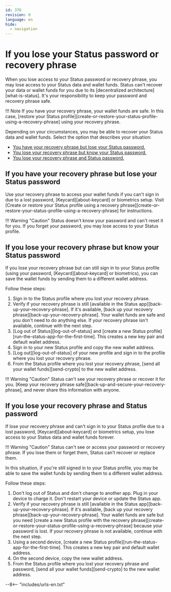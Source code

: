 ```yaml
---
id: 376
revision: 0
language: en
hide:
  - navigation
---
```


# If you lose your Status password or recovery phrase

When you lose access to your Status password or recovery phrase, you may lose access to your Status data and wallet funds. Status can't recover your data or wallet funds for you due to its [decentralized architecture][what-is-status]. It's your responsibility to keep your password and recovery phrase safe.

!!! Note
    If you have your recovery phrase, your wallet funds are safe. In this case, [restore your Status profile][create-or-restore-your-status-profile-using-a-recovery-phrase] using your recovery phrase.

Depending on your circumstances, you may be able to recover your Status data and wallet funds. Select the option that describes your situation:

- [You have your recovery phrase but lose your Status password.](#if-you-have-your-recovery-phrase-but-lose-your-status-password)
- [You lose your recovery phrase but know your Status password.](#if-you-lose-your-recovery-phrase-but-know-your-status-password)
- [You lose your recovery phrase and Status password.](#if-you-lose-your-recovery-phrase-and-status-password)

## If you have your recovery phrase but lose your Status password

Use your recovery phrase to access your wallet funds if you can't sign in due to a lost password, [Keycard][about-keycard] or biometrics setup. Visit [Create or restore your Status profile using a recovery phrase][create-or-restore-your-status-profile-using-a-recovery-phrase] for instructions.

!!! Warning "Caution"
    Status doesn't know your password and can't reset it for you. If you forget your password, you may lose access to your Status profile.

## If you lose your recovery phrase but know your Status password

If you lose your recovery phrase but can still sign in to your Status profile (using your password, [Keycard][about-keycard] or biometrics), you can save the wallet funds by sending them to a different wallet address.

Follow these steps:

1. Sign in to the Status profile where you lost your recovery phrase.
1. Verify if your recovery phrase is still [available in the Status app][back-up-your-recovery-phrase]. If it's available, [back up your recovery phrase][back-up-your-recovery-phrase]. Your wallet funds are safe and you don't need to do anything else. If your recovery phrase isn't available, continue with the next step.
1. [Log out of Status][log-out-of-status] and [create a new Status profile][run-the-status-app-for-the-first-time]. This creates a new key pair and default wallet address.
1. Sign in to your new Status profile and copy the new wallet address.
1. [Log out][log-out-of-status] of your new profile and sign in to the profile where you lost your recovery phrase.
1. From the Status profile where you lost your recovery phrase, [send all your wallet funds][send-crypto] to the new wallet address.

!!! Warning "Caution"
    Status can't see your recovery phrase or recover it for you. [Keep your recovery phrase safe][back-up-and-secure-your-recovery-phrase], and never share this information with anyone.

## If you lose your recovery phrase and Status password

If lose your recovery phrase and can't sign in to your Status profile due to a lost password, [Keycard][about-keycard] or biometrics setup, you lose access to your Status data and wallet funds forever.

!!! Warning "Caution"
    Status can't see or access your password or recovery phrase. If you lose them or forget them, Status can't recover or replace them.

In this situation, if you're still signed in to your Status profile, you may be able to save the wallet funds by sending them to a different wallet address.

Follow these steps:

1. Don't log out of Status and don't change to another app. Plug in your device to charge it. Don't restart your device or update the Status app.
1. Verify if your recovery phrase is still [available in the Status app][back-up-your-recovery-phrase]. If it's available, [back up your recovery phrase][back-up-your-recovery-phrase]. Your wallet funds are safe but you need [create a new Status profile with the recovery phrase][create-or-restore-your-status-profile-using-a-recovery-phrase] because your password is lost. If your recovery phrase is not available, continue with the next step.
1. Using a second device, [create a new Status profile][run-the-status-app-for-the-first-time]. This creates a new key pair and default wallet address.
1. On the second device, copy the new wallet address.
1. From the Status profile where you lost your recovery phrase and password, [send all your wallet funds][send-crypto] to the new wallet address.

--8<-- "includes/urls-en.txt"
